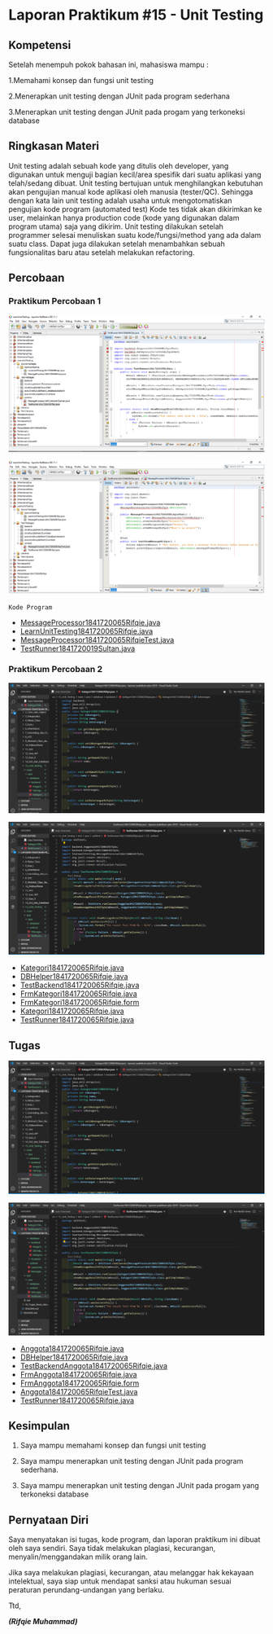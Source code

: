 # Laporan Praktikum #15 - Unit Testing

## Kompetensi

Setelah menempuh pokok bahasan ini, mahasiswa mampu :

1.Memahami konsep dan fungsi unit testing

2.Menerapkan unit testing dengan JUnit pada program sederhana

3.Menerapkan unit testing dengan JUnit pada progam yang terkoneksi database


## Ringkasan Materi
Unit testing adalah sebuah kode yang ditulis oleh developer, yang digunakan untuk menguji bagian kecil/area spesifik dari suatu aplikasi yang telah/sedang dibuat. Unit testing bertujuan untuk menghilangkan kebutuhan akan pengujian manual kode aplikasi oleh manusia (tester/QC). Sehingga dengan kata lain unit testing adalah usaha untuk mengotomatiskan pengujian kode program (automated test) Kode tes tidak akan dikirimkan ke user, melainkan hanya production code (kode yang digunakan dalam program utama) saja yang dikirim. Unit testing dilakukan setelah programmer selesai menuliskan suatu kode/fungsi/method yang ada dalam suatu class. Dapat juga dilakukan setelah menambahkan sebuah fungsionalitas baru atau setelah melakukan refactoring.


## Percobaan

### Praktikum Percobaan 1
![Percobaan 1 ScreenShot 1](img15/p1-1.png)

![Percobaan 1 ScreenShot 2](img15/p1-2.png)

`Kode Program`

* [MessageProcessor1841720065Rifqie.java](../../src/15_Unit_Testing/main/java/unittest/MessageProcessor1841720065Rifqie.java)
* [LearnUnitTesting1841720065Rifqie.java](../../src/15_Unit_Testing/main/java/unittest/LearnUnitTesting1841720065Rifqie.java)
* [MessageProcessor1841720065RifqieTest.java](../../src/15_Unit_Testing/test/java/unittest/MessageProcessor1841720065Rifqie.java)
* [TestRunner1841720019Sultan.java](../../src/15_Unit_Testing/test/java/unittest/TestRunner1841720065Rifqie.java)

### Praktikum Percobaan 2
![Percobaan 2 ScreenShot 1](img15/p2-1.png)

![Percobaan 2 ScreenShot 2](img15/p2-2.png)

* [Kategori1841720065Rifqie.java](../../src/15_Unit_Testing/main/java/database/backend/Kategori1841720065Rifqie.java)
* [DBHelper1841720065Rifqie.java](../../src/15_Unit_Testing/main/java/database/backend/DBHelper1841720065Rifqie.java)
* [TestBackend1841720065Rifqie.java](../../src/15_Unit_Testing/main/java/database/frontend/TestBackend1841720065Rifqie.java)
* [FrmKategori1841720065Rifqie.java](../../src/15_Unit_Testing/main/java/database/frontend/FrmKategori1841720065Rifqie.java)
* [FrmKategori1841720065Rifqie.form](../../src/15_Unit_Testing/main/java/database/frontend/FrmAnggota1841720065Rifqie.form)
* [Kategori1841720065Rifqie.java](../../src/15_Unit_Testing/test/java/../../main/java/database/backend/Kategori1841720065Rifqie.java)
* [TestRunner1841720065Rifqie.java](../../src/15_Unit_Testing/test/java/unittest/TestRunner1841720065Rifqie.java)

## Tugas
![Tugas 1 ScreenShot 1](img15/t1.png)

![Tugas 1 ScreenShot 2](img15/t2.png)

* [Anggota1841720065Rifqie.java](../../src/15_Unit_Testing/main/java/database/backend/Anggota1841720065Rifqie.java)
* [DBHelper1841720065Rifqie.java](../../src/15_Unit_Testing/main/java/database/backend/DBHelper1841720065Rifqie.java)
* [TestBackendAnggota1841720065Rifqie.java](../../src/15_Unit_Testing/main/java/id/natlus/jobsheet15/database/frontend/TestBackendAnggota1841720065Rifqie.java)
* [FrmAnggota1841720065Rifqie.java](../../src/15_Unit_Testing/main/java/id/natlus/jobsheet15/database/frontend/FrmAnggota1841720065Rifqie.java)
* [FrmAnggota1841720065Rifqie.form](../../src/15_Unit_Testing/main/java/id/natlus/jobsheet15/database/frontend/FrmAnggota1841720065Rifqie.form)
* [Anggota1841720065RifqieTest.java](../../src/15_Unit_Testing/test/java/id/natlus/jobsheet15/database/backend/Anggota1841720065RifqieTest.java)
* [TestRunner1841720065Rifqie.java](../../src/15_Unit_Testing/test/java/id/natlus/jobsheet15/unittest/TestRunner1841720065Rifqie.java)


## Kesimpulan

1. Saya mampu memahami konsep dan fungsi unit testing

2. Saya mampu menerapkan unit testing dengan JUnit pada program sederhana.

3. Saya mampu menerapkan unit testing dengan JUnit pada progam yang terkoneksi database

## Pernyataan Diri

Saya menyatakan isi tugas, kode program, dan laporan praktikum ini dibuat oleh saya sendiri. Saya tidak melakukan plagiasi, kecurangan, menyalin/menggandakan milik orang lain.

Jika saya melakukan plagiasi, kecurangan, atau melanggar hak kekayaan intelektual, saya siap untuk mendapat sanksi atau hukuman sesuai peraturan perundang-undangan yang berlaku.

Ttd,

***(Rifqie Muhammad)***
